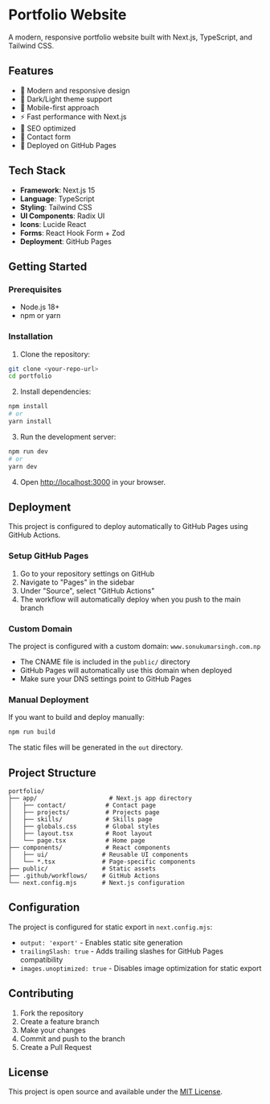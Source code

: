 # Portfolio Website

A modern, responsive portfolio website built with Next.js, TypeScript, and Tailwind CSS.

## Features

- 🎨 Modern and responsive design
- 🌙 Dark/Light theme support
- 📱 Mobile-first approach
- ⚡ Fast performance with Next.js
- 🎯 SEO optimized
- 📧 Contact form
- 🚀 Deployed on GitHub Pages

## Tech Stack

- **Framework**: Next.js 15
- **Language**: TypeScript
- **Styling**: Tailwind CSS
- **UI Components**: Radix UI
- **Icons**: Lucide React
- **Forms**: React Hook Form + Zod
- **Deployment**: GitHub Pages

## Getting Started

### Prerequisites

- Node.js 18+ 
- npm or yarn

### Installation

1. Clone the repository:
```bash
git clone <your-repo-url>
cd portfolio
```

2. Install dependencies:
```bash
npm install
# or
yarn install
```

3. Run the development server:
```bash
npm run dev
# or
yarn dev
```

4. Open [http://localhost:3000](http://localhost:3000) in your browser.

## Deployment

This project is configured to deploy automatically to GitHub Pages using GitHub Actions.

### Setup GitHub Pages

1. Go to your repository settings on GitHub
2. Navigate to "Pages" in the sidebar
3. Under "Source", select "GitHub Actions"
4. The workflow will automatically deploy when you push to the main branch

### Custom Domain

The project is configured with a custom domain: `www.sonukumarsingh.com.np`

- The CNAME file is included in the `public/` directory
- GitHub Pages will automatically use this domain when deployed
- Make sure your DNS settings point to GitHub Pages

### Manual Deployment

If you want to build and deploy manually:

```bash
npm run build
```

The static files will be generated in the `out` directory.

## Project Structure

```
portfolio/
├── app/                    # Next.js app directory
│   ├── contact/           # Contact page
│   ├── projects/          # Projects page
│   ├── skills/            # Skills page
│   ├── globals.css        # Global styles
│   ├── layout.tsx         # Root layout
│   └── page.tsx           # Home page
├── components/            # React components
│   ├── ui/               # Reusable UI components
│   └── *.tsx             # Page-specific components
├── public/               # Static assets
├── .github/workflows/    # GitHub Actions
└── next.config.mjs       # Next.js configuration
```

## Configuration

The project is configured for static export in `next.config.mjs`:

- `output: 'export'` - Enables static site generation
- `trailingSlash: true` - Adds trailing slashes for GitHub Pages compatibility
- `images.unoptimized: true` - Disables image optimization for static export

## Contributing

1. Fork the repository
2. Create a feature branch
3. Make your changes
4. Commit and push to the branch
5. Create a Pull Request

## License

This project is open source and available under the [MIT License](LICENSE). 